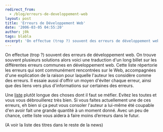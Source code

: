 ```yaml
---
redirect_from:
  - /blog/erreurs-de-developpement-web
layout: post
title: 'Erreurs de Développement Web'
date: '2006-03-05 04:55:20'
author: j0k
tags: blabla
excerpt: 'On effectue (trop ?) souvent des erreurs de développement web. On trouve souvent plusieurs solutions alors voici une traduction d''un long billet sur les différentes erreurs communes en développement web.   Cette liste répertorie les erreurs qui sont communément rencontrées sur le Web, accompagnées d''une explication de la raison pour laquelle l''auteur les considère comme      ...'
---
```


On effectue (trop ?) souvent des erreurs de développement web. On trouve souvent plusieurs solutions alors voici une traduction d'un long billet sur les différentes erreurs communes en développement web.   Cette liste répertorie les erreurs qui sont communément rencontrées sur le Web, accompagnées d'une explication de la raison pour laquelle l'auteur les considère comme des erreurs. Il essaie aussi d'offrir un moyen d'éviter chaque erreur, ainsi que des liens vers plus d'informations sur certaines des erreurs.

Une [liste](http://www.pouipouidesign.net/index.php/2006/03/03/61-traduction-erreurs-de-developpement-web) plutôt longue des choses dont il faut se méfier. Evitez les toutes et vous vous débrouillerez très bien. Si vous faites actuellement une de ces erreurs, eh bien si ça peut vous consoler l'auteur a lui-même été coupable d'en avoir fait une grande quantité à un moment donné. Avec un peu de chance, cette liste vous aidera à faire moins d’erreurs dans le futur.

(A voir la liste des titres dans le reste de la news)
